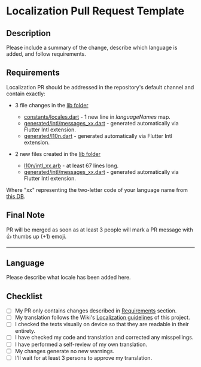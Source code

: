 # Localization Pull Request Template

## Description

Please include a summary of the change, describe which language is added, and follow requirements.

## Requirements

Localization PR should be addressed in the repository's default channel and contain exactly:

* 3 file changes in the [lib folder](./lib/)

  * [constants/locales.dart](./lib/constants/locales.dart) - 1 new line in *languageNames* map.
  * [generated/intl/messages_xx.dart](./lib/generated/intl/) - generated automatically via Flutter Intl extension.
  * [generated/l10n.dart](./lib/generated/l10n.dart) - generated automatically via Flutter Intl extension.

* 2 new files created in the [lib folder](./lib/)

  * [l10n/intl_xx.arb](./lib/l10n/) - at least 67 lines long.
  * [generated/intl/messages_xx.dart](./lib/generated/intl/) - generated automatically via Flutter Intl extension.

Where "xx" representing the two-letter code of your language name from [this DB](http://cldr.unicode.org/index/cldr-spec/picking-the-right-language-code#TOC-Choosing-the-Base-Language-Code).

## Final Note

PR will be merged as soon as at least 3 people will mark a PR message with 👍 thumbs up (+1) emoji.

---

<!-- Your part belongs here -->
## Language

Please describe what locale has been added here.

## Checklist

* [ ] My PR only contains changes described in [Requirements](#Requirements) section.
* [ ] My translation follows the Wiki's [Localization guidelines](https://github.com/tsinis/app_icon_tools/wiki/Localization) of this project.
* [ ] I checked the texts visually on device so that they are readable in their entirety.
* [ ] I have checked my code and translation and corrected any misspellings.
* [ ] I have performed a self-review of my own translation.
* [ ] My changes generate no new warnings.
* [ ] I'll wait for at least 3 persons to approve my translation.
